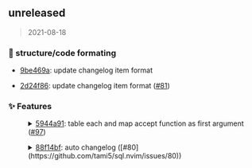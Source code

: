 
<a name="unreleased"></a>

## unreleased

> 2021-08-18

### :art: structure/code formating
 
- [9be469a](https://github.com/tami5/sql.nvim/commit/9be469a1e3480cb0a90865de313289986f8a5044): update changelog item format
 
- [2d24f86](https://github.com/tami5/sql.nvim/commit/2d24f865daf5ec9931ceff84a0c5e5a8da87eb39): update changelog item format ([#81](https://github.com/tami5/sql.nvim/issues/81))

### :sparkles: Features
 
<dl><dd><details><summary><a href="https://github.com/tami5/sql.nvim/commit/5944a91d05f34f1d36ef33a62344cfc301fc49b4" >5944a91</a>: table each and map accept function as first argument (<a href="https://github.com/tami5/sql.nvim/issues/97">#97</a>)</summary>

still compatible with query as first argument ✅  

Examples:

```lua
tbl:each(function(row) .. end) -- execute a function on all table rows
tbl:each(function(row) .. end, {...} ) -- execute a function on all table rows match the query
-- map work the same way, but return transformed table
```
</details></dd></dl>

 
<dl><dd><details><summary><a href="https://github.com/tami5/sql.nvim/commit/88f14bf3148c8c31c4ba17818d80eedc33cc9f12" >88f14bf</a>: auto changelog ([#80](https://github.com/tami5/sql.nvim/issues/80))</summary>

Here goes nothing 🤞. Please CI don't fail me.
</details></dd></dl>


